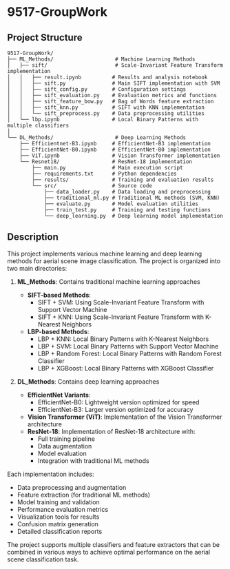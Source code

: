 # 9517-GroupWork

## Project Structure

```
9517-GroupWork/
├── ML_Methods/                    # Machine Learning Methods
│   ├── sift/                      # Scale-Invariant Feature Transform implementation
│   │   ├── result.ipynb          # Results and analysis notebook
│   │   ├── sift.py               # Main SIFT implementation with SVM
│   │   ├── sift_config.py        # Configuration settings
│   │   ├── sift_evaluation.py    # Evaluation metrics and functions
│   │   ├── sift_feature_bow.py   # Bag of Words feature extraction
│   │   ├── sift_knn.py           # SIFT with KNN implementation
│   │   └── sift_preprocess.py    # Data preprocessing utilities
│   └── lbp.ipynb                 # Local Binary Patterns with multiple classifiers
│
└── DL_Methods/                    # Deep Learning Methods
    ├── Efficientnet-B3.ipynb     # EfficientNet-B3 implementation
    ├── EfficientNet-B0.ipynb     # EfficientNet-B0 implementation
    ├── ViT.ipynb                 # Vision Transformer implementation
    └── Resnet18/                 # ResNet-18 implementation
        ├── main.py               # Main execution script
        ├── requirements.txt      # Python dependencies
        ├── results/              # Training and evaluation results
        └── src/                  # Source code
            ├── data_loader.py    # Data loading and preprocessing
            ├── traditional_ml.py # Traditional ML methods (SVM, KNN)
            ├── evaluate.py       # Model evaluation utilities
            ├── train_test.py     # Training and testing functions
            └── deep_learning.py  # Deep learning model implementation
```

## Description

This project implements various machine learning and deep learning methods for aerial scene image classification. The project is organized into two main directories:

1. **ML_Methods**: Contains traditional machine learning approaches
   - **SIFT-based Methods**:
     - SIFT + SVM: Using Scale-Invariant Feature Transform with Support Vector Machine
     - SIFT + KNN: Using Scale-Invariant Feature Transform with K-Nearest Neighbors
   - **LBP-based Methods**:
     - LBP + KNN: Local Binary Patterns with K-Nearest Neighbors
     - LBP + SVM: Local Binary Patterns with Support Vector Machine
     - LBP + Random Forest: Local Binary Patterns with Random Forest Classifier
     - LBP + XGBoost: Local Binary Patterns with XGBoost Classifier

2. **DL_Methods**: Contains deep learning approaches
   - **EfficientNet Variants**:
     - EfficientNet-B0: Lightweight version optimized for speed
     - EfficientNet-B3: Larger version optimized for accuracy
   - **Vision Transformer (ViT)**: Implementation of the Vision Transformer architecture
   - **ResNet-18**: Implementation of ResNet-18 architecture with:
     - Full training pipeline
     - Data augmentation
     - Model evaluation
     - Integration with traditional ML methods

Each implementation includes:
- Data preprocessing and augmentation
- Feature extraction (for traditional ML methods)
- Model training and validation
- Performance evaluation metrics
- Visualization tools for results
- Confusion matrix generation
- Detailed classification reports

The project supports multiple classifiers and feature extractors that can be combined in various ways to achieve optimal performance on the aerial scene classification task.
